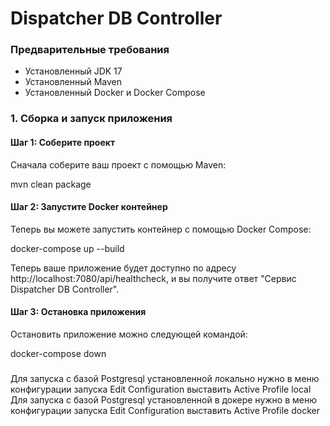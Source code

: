 # Dispatcher DB Controller

### Предварительные требования

- Установленный JDK 17
- Установленный Maven
- Установленный Docker и Docker Compose

### 1. Сборка и запуск приложения 
 
#### Шаг 1: Соберите проект 
 
Сначала соберите ваш проект с помощью Maven:

mvn clean package

#### Шаг 2: Запустите Docker контейнер 
 
Теперь вы можете запустить контейнер с помощью Docker Compose:

docker-compose up --build

Теперь ваше приложение будет доступно по адресу  http://localhost:7080/api/healthcheck, и вы получите ответ "Сервис Dispatcher DB Controller". 
#### Шаг 3: Остановка приложения

Остановить приложение можно следующей командой: 

docker-compose down 

###
Для запуска с базой Postgresql установленной локально нужно в меню конфигурации запуска
Edit Configuration выставить Active Profile local
Для запуска с базой Postgresql установленной в докере нужно в меню конфигурации запуска
Edit Configuration выставить Active Profile docker
